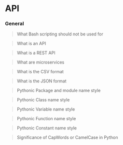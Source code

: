 # API

### General
> What Bash scripting should not be used for

> What is an API

> What is a REST API

> What are microservices

> What is the CSV format

> What is the JSON format

> Pythonic Package and module name style

> Pythonic Class name style

> Pythonic Variable name style

> Pythonic Function name style

> Pythonic Constant name style

> Significance of CapWords or CamelCase in Python